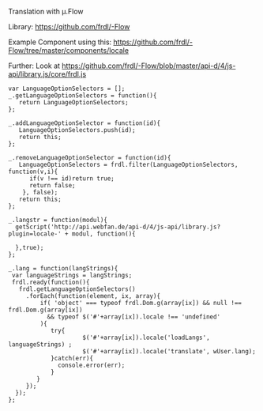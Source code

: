 Translation with µ.Flow

Library:
https://github.com/frdl/-Flow

Example Component using this:
https://github.com/frdl/-Flow/tree/master/components/locale


Further:
Look at https://github.com/frdl/-Flow/blob/master/api-d/4/js-api/library.js/core/frdl.js
```` 
var LanguageOptionSelectors = [];
_.getLanguageOptionSelectors = function(){
   return LanguageOptionSelectors; 	
};

_.addLanguageOptionSelector = function(id){
   LanguageOptionSelectors.push(id);
   return this; 	
};

_.removeLanguageOptionSelector = function(id){
   LanguageOptionSelectors = frdl.filter(LanguageOptionSelectors, function(v,i){
   	  if(v !== id)return true;
   	  return false;
   	}, false);
   return this; 	
};

_.langstr = function(modul){
  getScript('http://api.webfan.de/api-d/4/js-api/library.js?plugin=locale-' + modul, function(){
     	
  },true);	
};

_.lang = function(langStrings){
 var languageStrings = langStrings;
 frdl.ready(function(){    
   frdl.getLanguageOptionSelectors()
     .forEach(function(element, ix, array){
         if( 'object' === typeof frdl.Dom.g(array[ix]) && null !== frdl.Dom.g(array[ix])
           && typeof $('#'+array[ix]).locale !== 'undefined'
         ){
	    	try{
	    	  		 $('#'+array[ix]).locale('loadLangs', languageStrings) ; 
	    	  		 $('#'+array[ix]).locale('translate', wUser.lang);
			}catch(err){
			  console.error(err);	
			}			
        } 	 	
	 });
  });	
};
```` 



 
 
